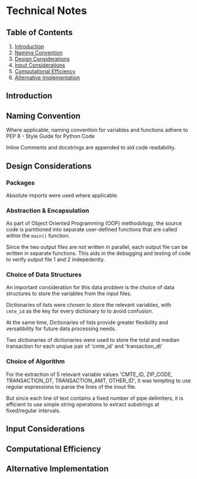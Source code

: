 # Technical Notes

## Table of Contents
1. [Introduction](TECHNICALNOTES.md#introduction)
2. [Naming Convention](TECHNICALNOTES.md#naming-convention)
3. [Design Considerations](TECHNICALNOTES.md#details-of-challenge)
4. [Input Considerations](TECHNICALNOTES.md#input-file)
5. [Computational Efficiency](TECHNICALNOTES.md#output-files)
6. [Alternative Implementation](TECHNICALNOTES.md#example)

## Introduction


## Naming Convention
Where applicable, naming convention for variables and functions adhere to PEP 8 - Style Guide for Python Code

Inline Comments and docstrings are appended to aid code readability.

## Design Considerations

### Packages
Absolute imports were used where applicable.

### Abstraction & Encapsulation
As part of Object Oriented Programming (OOP) methodology, the source code is partitioned into separate user-defined functions that are called within the `main()` function.

Since the two output files are not written in parallel, each output file can be written in separate functions. This aids in the debugging and testing of code to verify output file 1 and 2 indepedently.

### Choice of Data Structures
An important consideration for this data problem is the choice of data structures to store the variables from the input files.

Dictionaries of lists were chosen to store the relevant variables, with `cmte_id` as the key for every dictionary to to avoid confusion.

At the same time, Dictionaries of lists provide greater flexibility and versatibility for future data processing needs. 

Two dictionaries of dictionaries were used to store the total and median transaction for each unqiue pair of 'cmte_id' and 'transaction_dt'

### Choice of Algorithm
For the extraction of 5 relevant variable values 'CMTE_ID, ZIP_CODE, TRANSACTION_DT, TRANSACTION_AMT, OTHER_ID', it was tempting to use regular expressions to parse the lines of the inout file.

But since each line of text contains a fixed number of pipe delimiters, it is efficient to use simple string operations to extract substrings at fixed/regular intervals.

## Input Considerations

## Computational Efficiency

## Alternative Implementation



